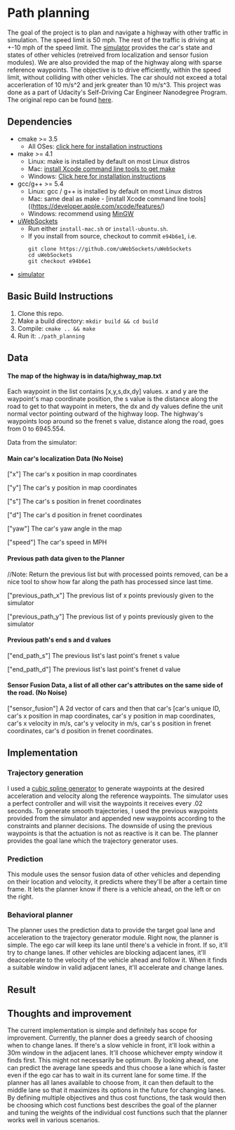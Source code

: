 # Path planning

The goal of the project is to plan and navigate a highway with other traffic in simulation. The speed limit is 50 mph. The rest of the traffic is driving at +-10 mph of the speed limit. The [simulator](https://github.com/udacity/self-driving-car-sim/releases/tag/T3_v1.2) provides the car's state and states of other vehicles (retreived from localization and sensor fusion modules). We are also provided the map of the highway along with sparse reference waypoints. The objective is to drive efficiently, within the speed limit, without colliding with other vehicles. The car should not exceed a total accerleration of 10 m/s^2 and jerk greater than 10 m/s^3. This project was done as a part of Udacity's Self-Driving Car Engineer Nanodegree Program. The original repo can be found [here](https://github.com/udacity/CarND-Path-Planning-Project).

## Dependencies

* cmake >= 3.5
  * All OSes: [click here for installation instructions](https://cmake.org/install/)
* make >= 4.1
  * Linux: make is installed by default on most Linux distros
  * Mac: [install Xcode command line tools to get make](https://developer.apple.com/xcode/features/)
  * Windows: [Click here for installation instructions](http://gnuwin32.sourceforge.net/packages/make.htm)
* gcc/g++ >= 5.4
  * Linux: gcc / g++ is installed by default on most Linux distros
  * Mac: same deal as make - [install Xcode command line tools]((https://developer.apple.com/xcode/features/)
  * Windows: recommend using [MinGW](http://www.mingw.org/)
* [uWebSockets](https://github.com/uWebSockets/uWebSockets)
  * Run either `install-mac.sh` or `install-ubuntu.sh`.
  * If you install from source, checkout to commit `e94b6e1`, i.e.
    ```
    git clone https://github.com/uWebSockets/uWebSockets 
    cd uWebSockets
    git checkout e94b6e1
    ```
* [simulator](https://github.com/udacity/self-driving-car-sim/releases/tag/T3_v1.2)


## Basic Build Instructions

1. Clone this repo.
2. Make a build directory: `mkdir build && cd build`
3. Compile: `cmake .. && make`
4. Run it: `./path_planning`


## Data

#### The map of the highway is in data/highway_map.txt
Each waypoint in the list contains  [x,y,s,dx,dy] values. x and y are the waypoint's map coordinate position, the s value is the distance along the road to get to that waypoint in meters, the dx and dy values define the unit normal vector pointing outward of the highway loop. The highway's waypoints loop around so the frenet s value, distance along the road, goes from 0 to 6945.554.

Data from the simulator:

#### Main car's localization Data (No Noise)

["x"] The car's x position in map coordinates

["y"] The car's y position in map coordinates

["s"] The car's s position in frenet coordinates

["d"] The car's d position in frenet coordinates

["yaw"] The car's yaw angle in the map

["speed"] The car's speed in MPH

#### Previous path data given to the Planner

//Note: Return the previous list but with processed points removed, can be a nice tool to show how far along
the path has processed since last time. 

["previous_path_x"] The previous list of x points previously given to the simulator

["previous_path_y"] The previous list of y points previously given to the simulator

#### Previous path's end s and d values 

["end_path_s"] The previous list's last point's frenet s value

["end_path_d"] The previous list's last point's frenet d value

#### Sensor Fusion Data, a list of all other car's attributes on the same side of the road. (No Noise)

["sensor_fusion"] A 2d vector of cars and then that car's [car's unique ID, car's x position in map coordinates, car's y position in map coordinates, car's x velocity in m/s, car's y velocity in m/s, car's s position in frenet coordinates, car's d position in frenet coordinates. 


## Implementation

### Trajectory generation
I used a [cubic spline generator](http://kluge.in-chemnitz.de/opensource/spline/) to generate waypoints at the desired acceleration and velocity along the reference waypoints. The simulator uses a perfect controller and will visit the waypoints it receives every .02 seconds. To generate smooth trajectories, I used the previous waypoints provided from the simulator and appended new waypoints according to the constraints and planner decisions. The downside of using the previous waypoints is that the actuation is not as reactive is it can be. The planner provides the goal lane which the trajectory generator uses. 

### Prediction
This module uses the sensor fusion data of other vehicles and depending on their location and velocity, it predicts where they'll be after a certain time frame. It lets the planner know if there is a vehicle ahead, on the left or on the right.

### Behavioral planner
The planner uses the prediction data to provide the target goal lane and acceleration to the trajectory generator module. Right now, the planner is simple. The ego car will keep its lane until there's a vehicle in front. If so, it'll try to change lanes. If other vehicles are blocking adjacent lanes, it'll deaccelerate to the velocity of the vehicle ahead and follow it. When it finds a suitable window in valid adjacent lanes, it'll accelerate and change lanes.

## Result

<!-- <a href="http://www.youtube.com/watch?feature=player_embedded&v=hj0-zy3l8v8
" target="_blank"><img src="http://img.youtube.com/vi/hj0-zy3l8v8/0.jpg" 
alt="mpc" width="320" height="220" border="10" /></a> -->


## Thoughts and improvement
The current implementation is simple and definitely has scope for improvement. Currently, the planner does a greedy search of choosing when to change lanes. If there's a slow vehicle in front, it'll look within a 30m window in the adjacent lanes. It'll choose whichever empty window it finds first. This might not necessarily be optimum. By looking ahead, one can predict the average lane speeds and thus choose a lane which is faster even if the ego car has to wait in its current lane for some time. If the planner has all lanes available to choose from, it can then default to the middle lane so that it maximizes its options in the future for changing lanes. By defining multiple objectives and thus cost functions, the task would then be choosing which cost functions best describes the goal of the planner and tuning the weights of the individual cost functions such that the planner works well in various scenarios.


